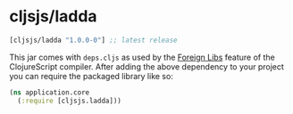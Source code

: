 # cljsjs/ladda

[](dependency)
```clojure
[cljsjs/ladda "1.0.0-0"] ;; latest release
```
[](/dependency)

This jar comes with `deps.cljs` as used by the [Foreign Libs][flibs] feature
of the ClojureScript compiler. After adding the above dependency to your project
you can require the packaged library like so:

```clojure
(ns application.core
  (:require [cljsjs.ladda]))
```

[flibs]: https://github.com/clojure/clojurescript/wiki/Packaging-Foreign-Dependencies
